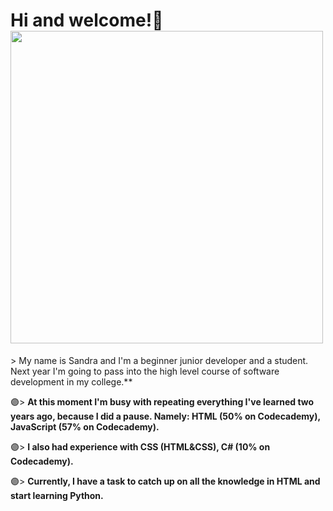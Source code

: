 <h1>Hi and welcome!🌙 </br> <img src = "https://raw.githubusercontent.com/gist/KartSriv/3ec0038fbd26cdac8573382dc1cc857e/raw/b62b85e17ba62459c4c2f37e3d6314407d576f9f/nyancat.gif" width="500"></h1>
> My name is Sandra and I'm a beginner junior developer and a student. Next year I'm going to pass into the high level course of software development in my college.**

🟣> **At this moment I'm busy with repeating everything I've learned two years ago, because I did a pause. Namely: HTML (50% on Codecademy), JavaScript (57% on Codecademy).** 

🟣> **I also had experience with CSS (HTML&CSS), C# (10% on Codecademy).**

🟣> **Currently, I have a task to catch up on all the knowledge in HTML and start learning Python.**

<!--https://raw.githubusercontent.com/gist/KartSriv/3ec0038fbd26cdac8573382dc1cc857e/raw/b62b85e17ba62459c4c2f37e3d6314407d576f9f/nyancat.gif-->
